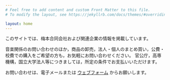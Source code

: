 ```yaml
---
# Feel free to add content and custom Front Matter to this file.
# To modify the layout, see https://jekyllrb.com/docs/themes/#overriding-theme-defaults

layout: home
---
```


このサイトでは、梅本合同会社および関連企業の情報を掲載しています。

音楽関係のお問い合わせのほか，商品の卸売，法人・個人のまとめ買い，公費・校費での購入をご希望の方も，お気軽にお問い合わせください。
官公庁，高専機構，国立大学法人等につきましては，所定の条件でお支払いいただけます。


お問い合わせは、電子メールまたは [ウェブフォーム](messageform) からお願いします。
